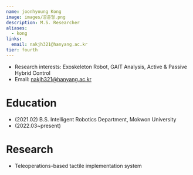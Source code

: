 ```yaml
---
name: joonhyoung Kong
image: images/공준형.png
description: M.S. Researcher
aliases:
  - kong
links:
  email: nakjh321@hanyang.ac.kr
tier: fourth
---
```


- Research interests: Exoskeleton Robot, GAIT Analysis, Active & Passive Hybrid Control
- Email: nakjh321@hanyang.ac.kr

# Education
- (2021.02) B.S. Intelligent Robotics Department, Mokwon University
- (2022.03~present) 

# Research
- Teleoperations-based tactile implementation system